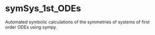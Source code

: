 # symSys_1st_ODEs
Automated symbolic calculations of the symmetries of systems of first order ODEs using sympy.
